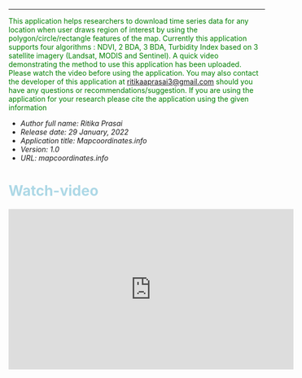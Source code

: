 




***
 <font color='green'>This application helps researchers to download time series data for any location when user draws region of interest by using the polygon/circle/rectangle features of the map. Currently this application supports four algorithms : NDVI, 2 BDA, 3 BDA, Turbidity Index based on 3 satellite imagery (Landsat, MODIS and Sentinel). A quick video demonstrating the method to use this application has been uploaded. Please watch the video before using the application. You may also contact  the developer of this application at ritikaaprasai3@gmail.com should you have any questions or recommendations/suggestion. If you are using the application for your research please cite the application using the given information</font>





- *Author full name: Ritika Prasai*
- *Release date: 29 January, 2022*
- *Application title: Mapcoordinates.info*
- *Version: 1.0*
- *URL: mapcoordinates.info*

<h1><font color='lightblue'>Watch-video</font> </h1>

<p align="center">
<iframe width="560" height="315" src="https://www.youtube.com/embed/jgkYn6oyucY" title="YouTube video player" frameborder="0" allow="accelerometer; autoplay; clipboard-write; encrypted-media; gyroscope; picture-in-picture" allowfullscreen></iframe>
</p>

